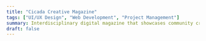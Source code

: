 ```yaml
---
title: "Cicada Creative Magazine"
tags: ["UI/UX Design", "Web Development", "Project Management"]
summary: Interdisciplinary digital magazine that showcases community creativity.
draft: false
---
```

